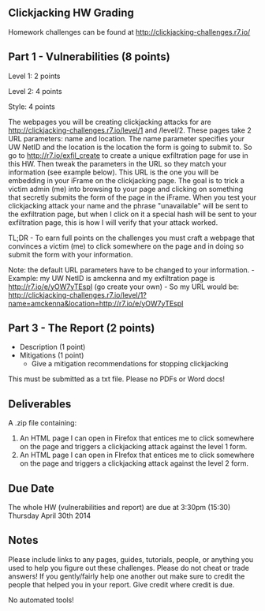 ## Clickjacking HW Grading
Homework challenges can be found at http://clickjacking-challenges.r7.io/

## Part 1 - Vulnerabilities (8 points)
Level 1: 2 points

Level 2: 4 points

Style: 4 points

The webpages you will be creating clickjacking attacks for are http://clickjacking-challenges.r7.io/level/1 and /level/2. These pages take 2 URL parameters: name and location. The name parameter specifies your UW NetID and the location is the location the form is going to submit to. So go to http://r7.io/exfil_create to create a unique exfiltration page for use in this HW. Then tweak the parameters in the URL so they match your information (see example below). This URL is the one you will be embedding in your iFrame on the clickjacking page. The goal is to trick a victim admin (me) into browsing to your page and clicking on something that secretly submits the form of the page in the iFrame. When you test your clickjacking attack your name and the phrase "unavailable" will be sent to the exfiltration page, but when I click on it a special hash will be sent to your exfiltration page, this is how I will verify that your attack worked.

TL;DR - To earn full points on the challenges you must craft a webpage that convinces a victim (me) to click somewhere on the page and in doing so submit the form with your information.

Note: the default URL parameters have to be changed to your information.
	- Example: my UW NetID is amckenna and my exfiltration page is http://r7.io/e/yOW7yTEspI (go create your own)
	- So my URL would be: http://clickjacking-challenges.r7.io/level/1?name=amckenna&location=http://r7.io/e/yOW7yTEspI

## Part 3 - The Report (2 points)
- Description (1 point)
- Mitigations (1 point)
	- Give a mitigation recommendations for stopping clickjacking

This must be submitted as a txt file. Please no PDFs or Word docs!

## Deliverables
A .zip file containing:
1. An HTML page I can open in Firefox that entices me to click somewhere on the page and triggers a clickjacking attack against the level 1 form.
2. An HTML page I can open in FIrefox that entices me to click somewhere on the page and triggers a clickjacking attack against the level 2 form.

## Due Date
The whole HW (vulnerabilities and report) are due at 3:30pm (15:30) Thursday April 30th 2014

## Notes
Please include links to any pages, guides, tutorials, people, or anything you used to help you figure out these challenges. Please do not cheat or trade answers! If you gently/fairly help one another out make sure to credit the people that helped you in your report. Give credit where credit is due.

No automated tools!